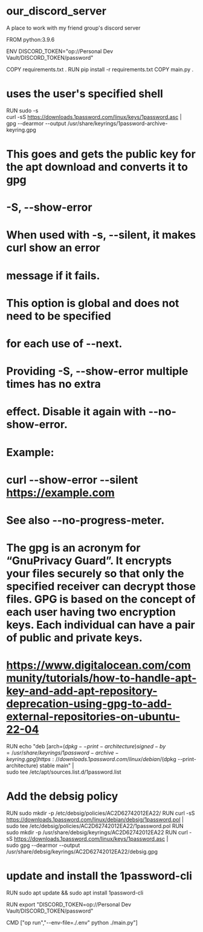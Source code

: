 # our_discord_server
A place to work with my friend group's discord server



FROM python:3.9.6

ENV DISCORD_TOKEN="op://Personal Dev Vault/DISCORD_TOKEN/password"

COPY requirements.txt .
RUN pip install -r requirements.txt
COPY main.py .

# uses the user's specified shell
RUN sudo -s \
curl -sS https://downloads.1password.com/linux/keys/1password.asc | \
gpg --dearmor --output /usr/share/keyrings/1password-archive-keyring.gpg


# This goes and gets the public key for the apt download and converts it to gpg
# -S, --show-error
#               When used with -s, --silent, it makes curl show an error
#               message if it fails.

#               This option is global and does not need to be specified
#               for each use of --next.

#               Providing -S, --show-error multiple times has no extra
#               effect.  Disable it again with --no-show-error.

#               Example:
#                curl --show-error --silent https://example.com

#               See also --no-progress-meter.


# The gpg is an acronym for “GnuPrivacy Guard”. It encrypts your files securely so that only the specified receiver can decrypt those files. GPG is based on the concept of each user having two encryption keys. Each individual can have a pair of public and private keys.

# https://www.digitalocean.com/community/tutorials/how-to-handle-apt-key-and-add-apt-repository-deprecation-using-gpg-to-add-external-repositories-on-ubuntu-22-04

RUN echo "deb [arch=$(dpkg --print-architecture) signed-by=/usr/share/keyrings/1password-archive-keyring.gpg] https://downloads.1password.com/linux/debian/$(dpkg --print-architecture) stable main" | \
sudo tee /etc/apt/sources.list.d/1password.list

# Add the debsig policy

RUN sudo mkdir -p /etc/debsig/policies/AC2D62742012EA22/
RUN curl -sS https://downloads.1password.com/linux/debian/debsig/1password.pol | \
sudo tee /etc/debsig/policies/AC2D62742012EA22/1password.pol
RUN sudo mkdir -p /usr/share/debsig/keyrings/AC2D62742012EA22
RUN curl -sS https://downloads.1password.com/linux/keys/1password.asc | \
sudo gpg --dearmor --output /usr/share/debsig/keyrings/AC2D62742012EA22/debsig.gpg

# update and install the 1password-cli

RUN sudo apt update && sudo apt install 1password-cli

RUN export "DISCORD_TOKEN=op://Personal Dev Vault/DISCORD_TOKEN/password"

CMD ["op run","--env-file=./.env" python ./main.py"]